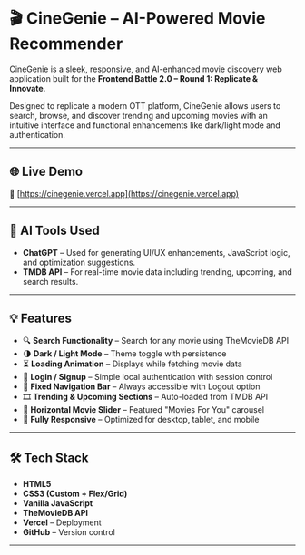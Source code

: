 # 🎬 CineGenie – AI-Powered Movie Recommender

CineGenie is a sleek, responsive, and AI-enhanced movie discovery web application built for the **Frontend Battle 2.0 – Round 1: Replicate & Innovate**.

Designed to replicate a modern OTT platform, CineGenie allows users to search, browse, and discover trending and upcoming movies with an intuitive interface and functional enhancements like dark/light mode and authentication.

---

## 🌐 Live Demo

🔗 [https://cinegenie.vercel.app](https://cinegenie.vercel.app)

---

## 🧠 AI Tools Used

- **ChatGPT** – Used for generating UI/UX enhancements, JavaScript logic, and optimization suggestions.
- **TMDB API** – For real-time movie data including trending, upcoming, and search results.

---

## 💡 Features

- 🔍 **Search Functionality** – Search for any movie using TheMovieDB API
- 🌗 **Dark / Light Mode** – Theme toggle with persistence
- ⏳ **Loading Animation** – Displays while fetching movie data
- 🔐 **Login / Signup** – Simple local authentication with session control
- 🧭 **Fixed Navigation Bar** – Always accessible with Logout option
- 🎞️ **Trending & Upcoming Sections** – Auto-loaded from TMDB API
- 🎠 **Horizontal Movie Slider** – Featured "Movies For You" carousel
- 📱 **Fully Responsive** – Optimized for desktop, tablet, and mobile

---

## 🛠️ Tech Stack

- **HTML5**
- **CSS3 (Custom + Flex/Grid)**
- **Vanilla JavaScript**
- **TheMovieDB API**
- **Vercel** – Deployment
- **GitHub** – Version control

---


